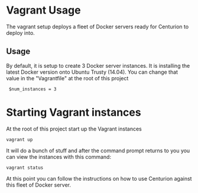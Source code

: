 Vagrant Usage
=========

The vagrant setup deploys a fleet of Docker servers ready for Centurion to deploy into.

Usage
---------

By default, it is setup to create 3 Docker server instances.  It is installing the latest Docker version onto Ubuntu Trusty (14.04).  You can change that value in the "Vagrantfile" at the root of this project

     $num_instances = 3

# Starting Vagrant instances

At the root of this project start up the Vagrant instances

    vagrant up

It will do a bunch of stuff and after the command prompt returns to you you can view the instances with this command:

    vagrant status

At this point you can follow the instructions on how to use Centurion against this fleet of Docker server.